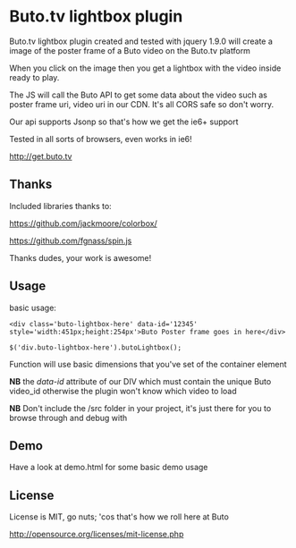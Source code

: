 Buto.tv lightbox plugin
=======================

Buto.tv lightbox plugin created and tested with jquery 1.9.0
will create a image of the poster frame of a Buto video on the Buto.tv platform

When you click on the image then you get a lightbox with the video 
inside ready to play.

The JS will call the Buto API to get some data about the video such
as poster frame uri, video uri in our CDN.  It's all CORS safe so don't worry.

Our api supports Jsonp so that's how we get the ie6+ support

Tested in all sorts of browsers, even works in ie6!

http://get.buto.tv

Thanks
------
Included libraries thanks to:

https://github.com/jackmoore/colorbox/

https://github.com/fgnass/spin.js

Thanks dudes, your work is awesome!

Usage
-----

basic usage:    

    <div class='buto-lightbox-here' data-id='12345' style='width:451px;height:254px'>Buto Poster frame goes in here</div>
    
    $('div.buto-lightbox-here').butoLightbox();             

Function will use basic dimensions that you've set of the container element

**NB** the *data-id* attribute of our DIV which must contain the unique Buto video_id otherwise the plugin won't know which video to load

**NB** Don't include the /src folder in your project, it's just there for you to browse through and debug with    

Demo
----
Have a look at demo.html for some basic demo usage


License
-------

License is MIT, go nuts; 'cos that's how we roll here at Buto

http://opensource.org/licenses/mit-license.php
